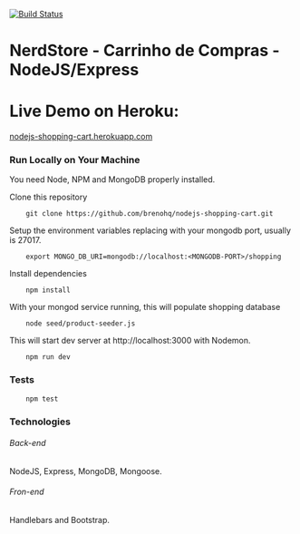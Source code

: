 [![Build Status](https://travis-ci.org/brenohq/nodejs-shopping-cart.svg?branch=master)](https://travis-ci.org/brenohq/nodejs-shopping-cart)

# NerdStore - Carrinho de Compras - NodeJS/Express

# Live Demo on Heroku:
[nodejs-shopping-cart.herokuapp.com](https://nodejs-shopping-cart.herokuapp.com/)

### Run Locally on Your Machine
You need Node, NPM and MongoDB properly installed.

Clone this repository
``` shell
    git clone https://github.com/brenohq/nodejs-shopping-cart.git
```
Setup the environment variables replacing <MONGODB-PORT> with your mongodb port, usually is 27017.
``` shell
    export MONGO_DB_URI=mongodb://localhost:<MONGODB-PORT>/shopping
```
Install dependencies
``` shell
    npm install
```

With your mongod service running, this will populate shopping database
``` shell
    node seed/product-seeder.js 
```
This will start dev server at http://localhost:3000 with Nodemon.
``` shell
    npm run dev
```

### Tests
``` shell
    npm test
```

### Technologies
###### Back-end
NodeJS, Express, MongoDB, Mongoose. 
###### Fron-end
Handlebars and Bootstrap.
